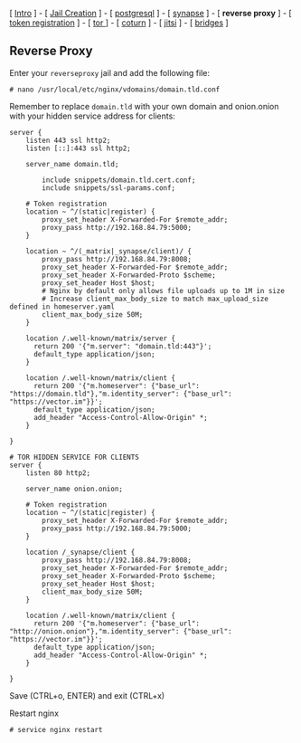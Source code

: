 
[ [Intro](README.md) ] - [ [Jail Creation](1_jail.md) ] - [ [postgresql](2_postgresql.md) ] - [ [synapse](3_synapse.md) ] - [ **reverse proxy** ] - [ [token registration](5_registration.md) ] - [ [tor ](6_tor.md)] - [ [coturn](7_coturn.md) ] - [ [jitsi](8_jitsi.md) ] - [ [bridges](9_bridges.md) ]

## Reverse Proxy

Enter your `reverseproxy` jail and add the following file:
```
# nano /usr/local/etc/nginx/vdomains/domain.tld.conf
```

Remember to replace `domain.tld` with your own domain and onion.onion with your hidden service address for clients:
```
server {
    listen 443 ssl http2;
    listen [::]:443 ssl http2;
    
    server_name domain.tld;

        include snippets/domain.tld.cert.conf;
        include snippets/ssl-params.conf;
        
    # Token registration
    location ~ ^/(static|register) {
        proxy_set_header X-Forwarded-For $remote_addr;
        proxy_pass http://192.168.84.79:5000;
    }

    location ~ ^/(_matrix|_synapse/client)/ {
        proxy_pass http://192.168.84.79:8008;
        proxy_set_header X-Forwarded-For $remote_addr;
        proxy_set_header X-Forwarded-Proto $scheme;
        proxy_set_header Host $host;
        # Nginx by default only allows file uploads up to 1M in size
        # Increase client_max_body_size to match max_upload_size defined in homeserver.yaml
        client_max_body_size 50M;
    }

    location /.well-known/matrix/server {
      return 200 '{"m.server": "domain.tld:443"}';
      default_type application/json;
    }

    location /.well-known/matrix/client {
      return 200 '{"m.homeserver": {"base_url": "https://domain.tld"},"m.identity_server": {"base_url": "https://vector.im"}}';
      default_type application/json;
      add_header "Access-Control-Allow-Origin" *;
    }

}

# TOR HIDDEN SERVICE FOR CLIENTS 
server {
    listen 80 http2;
    
    server_name onion.onion;

    # Token registration
    location ~ ^/(static|register) {
        proxy_set_header X-Forwarded-For $remote_addr;
        proxy_pass http://192.168.84.79:5000;
    }

    location /_synapse/client {
        proxy_pass http://192.168.84.79:8008;
        proxy_set_header X-Forwarded-For $remote_addr;
        proxy_set_header X-Forwarded-Proto $scheme;
        proxy_set_header Host $host;
        client_max_body_size 50M;
    }

    location /.well-known/matrix/client {
      return 200 '{"m.homeserver": {"base_url": "http://onion.onion"},"m.identity_server": {"base_url": "https://vector.im"}}';
      default_type application/json;
      add_header "Access-Control-Allow-Origin" *;
    }

}
```
Save (CTRL+o, ENTER) and exit (CTRL+x)

Restart nginx
```
# service nginx restart
```
